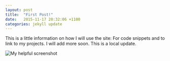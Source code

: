 ```yaml
---
layout: post
title:  "First Post!"
date:   2015-11-17 20:32:06 +1100
categories: jekyll update
---
```


This is a little information on how I will use the site: 
For code snippets and to link to my projects. I will add more soon. This is a local update.

![My helpful screenshot]({{site.url}}/assets/rhino.png)

